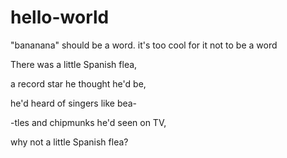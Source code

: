 # hello-world
"bananana" should be a word. it's too cool for it not to be a word

There was a little Spanish flea,

a record star he thought he'd be,

he'd heard of singers like bea-

-tles and chipmunks he'd seen on TV,

why not a little Spanish flea?
